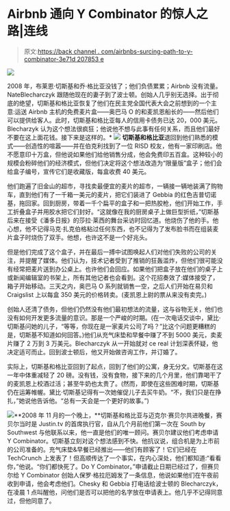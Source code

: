 # Airbnb 通向 Y Combinator 的惊人之路|连线

> 原文:[https://back channel . com/airbnbs-surcing-path-to-y-combinator-3e71d 207853 e](https://backchannel.com/airbnbs-surprising-path-to-y-combinator-3e71d207853e)

![](../Images/dec432372a6e30fb48a28f2d1b8d2829.png)

2008 年，布莱恩·切斯基和乔·格比亚没钱了；他们负债累累；Airbnb 没有流量。NateBlecharczyk 跟随他现在的妻子到了波士顿。创始人几乎别无选择。出于彻底的绝望，切斯基和格比亚恢复了他们在民主党全国代表大会之前想到的一个主意:运送 Airbnb 主机的免费麦片盒——奥巴马 O 的和麦凯恩船长的——然后他们可以提供给客人。此时，切斯基和格比亚每人的信用卡债务已达 20，000 美元。Blecharzyk 认为这个想法很疯狂；他说他不想与此事有任何关系，而且他们最好不要在这上面花钱。接下来是这样的。*
![](../Images/63bbe88a841bc74a0bdea94652a0cc8a.png) **切斯基和格比亚**退回到他们熟悉的模式——创造性的喧嚣——并在伯克利找到了一位 RISD 校友，他有一家印刷店。他不愿意印十万盒，但他说如果他们给他销售分成，他会免费印五百盒。这种较小的规模会粉碎他们的经济模式，但他们决定将这个想法改造为“限量版”盒子；他们会给盒子编号，宣传它们是收藏版，每盒收费 40 美元。

他们跑遍了旧金山的超市，寻找卖最便宜的麦片的超市，一辆接一辆地装满了购物车，直到他们有了一千箱一美元的麦片，把它们装进了 Gebbia 的红色吉普切诺基，拖回家。回到厨房，带着一千个扁平的盒子和一把热胶枪，他们开始工作，手工折叠盒子并用胶水把它们封好。“这就像在我的厨房桌子上做巨型折纸，”切斯基后来在接受《潘多日报》的莎拉·莱西的舞台采访时回忆道。他烧伤了他的手。他心想，他不记得马克·扎克伯格粘过任何东西，也不记得为了发布脸书而在组装麦片盒子时烧伤了双手。他想，也许这不是一个好兆头。

但是他们完成了这个盒子，并在最后一搏中试图唤起人们对他们失败的公司的关注，并提醒了媒体。他们认为，技术记者受到了推销的狂轰滥炸，但他们很可能没有经常把麦片送到办公桌上。也许他们会回应。如果他们把盒子放在他们的桌子上或新闻编辑室的书架上，所有其他记者也会看到。这个花招奏效了:媒体接受了，箱子开始移动。三天之内，奥巴马 O 系列就销售一空，之后人们开始在易贝和 Craigslist 上以每盒 350 美元的价格转卖。(麦凯恩上尉的票从来没有卖完。)

创始人还清了债务，但他们仍然没有他们最初想法的流量，这与谷物无关，他们也没有如何开发更多流量的意识。那是一个严峻的时期。(在一次电话交谈中，黛比·切斯基问她的儿子，“等等，你现在是一家麦片公司了吗？”比这个问题更糟糕的是，切斯基不知道如何回答。)他们从充气床垫和早餐中赚了不到 5000 美元，卖麦片赚了 2 万到 3 万美元。Blecharczyk 从一开始就对 ce real 计划深表怀疑，他决定适可而止。回到波士顿后，他又开始做咨询工作，并订婚了。

实际上，切斯基和格比亚回到了起点，回到了他们的公寓，身无分文。切斯基在这一年中体重减轻了 20 磅。没有钱，没有食物，接下来的几个月里，他们靠喝干了的麦凯恩上校酒过活；甚至牛奶也太贵了。(然而，即使在这些困难时期，切斯基仍在运筹帷幄。黛比·切斯基记得有一次她催促儿子去买牛奶。“不，我们只是在挣扎，”她说他告诉他。“总有一天会是一个更好的故事。”)

![](../Images/70076a8e537fcd0dbbfe2e1284491d4d.png)**2008 年 11 月的一个晚上，**切斯基和格比亚与迈克尔·赛贝尔共进晚餐，赛贝尔当时是 Justin.tv 的首席执行官，自从几个月前他们第一次在 South by Southwest 与他联系以来，他一直是他们的唯一顾问。赛贝尔建议他们考虑申请 Y Combinator。切斯基立刻对这个想法感到不快。他抗议说，组合机是为上市前的公司准备的。充气床垫&早餐已经推出——他们有顾客了！它们已经在 TechCrunch 上发表了！但高顺传达了一个事实，在内心深处，他们都知道:“看看你，”他说。“你们都快死了。Do Y Combinator。”申请截止日期已经过了，但赛贝尔给 Y Combinator 创始人保罗·格拉厄姆发了一条信息，他说如果他们在午夜前收到申请，他会考虑他们。Chesky 和 Gebbia 打电话给波士顿的 Blecharczyk，在凌晨 1 点叫醒他，问他们是否可以把他的名字放在申请表上。他几乎不记得同意过，但他同意了。